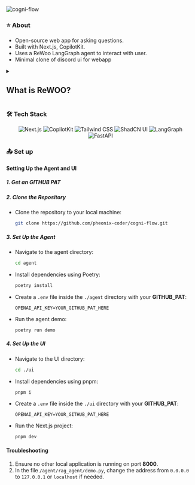 ![cogni-flow](https://socialify.git.ci/pheonix-coder/cogni-flow/image?custom_description=QnA+AI+webapp+using+ReWoo+Agent&description=1&font=KoHo&name=1&owner=1&pattern=Overlapping+Hexagons&theme=Light)


### ⭐ About  

- Open-source web app for asking questions.  
- Built with Next.js, CopilotKit.  
- Uses a ReWoo LangGraph agent to interact with user.
- Minimal clone of discord ui for webapp

<details>
<summary><h2>What is ReWOO?</h2></summary>

ReWOO is an agent architecture designed to improve efficiency and simplify fine-tuning for tool use in AI systems. It features three main modules:

![image](https://github.com/user-attachments/assets/6745dd30-3470-4719-94aa-29357a301579)

### 🧠 Planner
- Generates a step-by-step plan in the following format:
  ```
  Plan: <reasoning>
  #E1 = Tool[argument for tool]
  Plan: <reasoning>
  #E2 = Tool[argument for tool with #E1 variable substitution]
  ...
  ```
- Leverages **variable substitution** to avoid redundant calls to the Planner LLM.

### Worker
- Executes the tools using the arguments provided by the Planner.

### 🧠 Solver
- Generates the final answer for the original task using the observations from the Worker.

Modules marked with a 🧠 emoji involve an LLM call. By consolidating tool usage planning, ReWOO reduces token consumption and execution time compared to ReACT-style architectures.

</details>

<!-- ### :movie_camera: Demo

[![YouTube](http://i.ytimg.com/vi/<id>/hqdefault.jpg)](https://www.youtube.com/watch?v=<id>) -->

### :hammer_and_wrench: Tech Stack

<p align="center">
  <img src="https://img.shields.io/badge/Next.js-black?logo=next.js" alt="Next.js" />
  <img src="https://img.shields.io/badge/CopilotKit-🪁-black" alt="CopilotKit" />
  <img src="https://img.shields.io/badge/Tailwind_CSS-38B2AC?logo=tailwind-css&logoColor=white" alt="Tailwind CSS" />
  <img src="https://img.shields.io/badge/ShadCN--UI-7F56D9" alt="ShadCN UI" />
  <img src="https://img.shields.io/badge/LangGraph-purple" alt="LangGraph" />
  <img src="https://img.shields.io/badge/FastAPI-blue" alt="FastAPI" />
</p>

### :outbox_tray: Set up

#### **Setting Up the Agent and UI**

##### **1. Get an GITHUB PAT**

##### **2. Clone the Repository**
- Clone the repository to your local machine:
   ```sh
   git clone https://github.com/pheonix-coder/cogni-flow.git
   ```

##### **3. Set Up the Agent**
- Navigate to the agent directory:
   ```sh
   cd agent
   ```
- Install dependencies using Poetry:
   ```sh
   poetry install
   ```
- Create a `.env` file inside the `./agent` directory with your **GITHUB_PAT**:
   ```
   OPENAI_API_KEY=YOUR_GITHUB_PAT_HERE
   ```
- Run the agent demo:
   ```sh
   poetry run demo
   ```

##### **4. Set Up the UI**
- Navigate to the UI directory:
   ```sh
   cd ./ui
   ```
- Install dependencies using pnpm:
   ```sh
   pnpm i
   ```
- Create a `.env` file inside the `./ui` directory with your **GITHUB_PAT**:
   ```
   OPENAI_API_KEY=YOUR_GITHUB_PAT_HERE
   ```
- Run the Next.js project:
   ```sh
   pnpm dev
   ```

#### **Troubleshooting**
1. Ensure no other local application is running on port **8000**.
2. In the file `/agent/rag_agent/demo.py`, change the address from `0.0.0.0` to `127.0.0.1` or `localhost` if needed.
